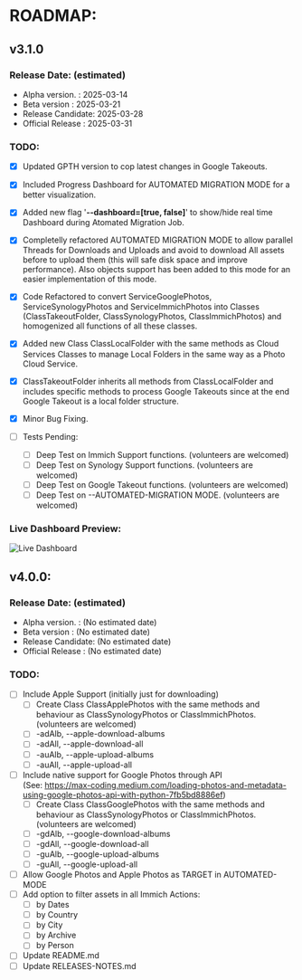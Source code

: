 # ROADMAP:

## v3.1.0 
### Release Date: (estimated)
  - Alpha version.   : 2025-03-14
  - Beta version     : 2025-03-21
  - Release Candidate: 2025-03-28
  - Official Release : 2025-03-31

### TODO:
- [x] Updated GPTH version to cop latest changes in Google Takeouts. 
- [x] Included Progress Dashboard for AUTOMATED MIGRATION MODE for a better visualization.
- [x] Added new flag '**--dashboard=[true, false]**' to show/hide real time Dashboard during Atomated Migration Job.
- [x] Completelly refactored AUTOMATED MIGRATION MODE to allow parallel Threads for Downloads and Uploads and avoid to download All assets before to upload them (this will safe disk space and improve performance). Also objects support has been added to this mode for an easier implementation of this mode.
- [x] Code Refactored to convert ServiceGooglePhotos, ServiceSynologyPhotos and ServiceImmichPhotos into Classes (ClassTakeoutFolder, ClassSynologyPhotos, ClassImmichPhotos) and homogenized all functions of all these classes.
- [x] Added new Class ClassLocalFolder with the same methods as Cloud Services Classes to manage Local Folders in the same way as a Photo Cloud Service.
- [x] ClassTakeoutFolder inherits all methods from ClassLocalFolder and includes specific methods to process Google Takeouts since at the end Google Takeout is a local folder structure.
- [x] Minor Bug Fixing.

- [ ] Tests Pending:
  - [ ] Deep Test on Immich Support functions. (volunteers are welcomed)
  - [ ] Deep Test on Synology Support functions. (volunteers are welcomed)
  - [ ] Deep Test on Google Takeout functions. (volunteers are welcomed)
  - [ ] Deep Test on --AUTOMATED-MIGRATION MODE. (volunteers are welcomed)

### Live Dashboard Preview:
![Live Dashboard](https://github.com/jaimetur/CloudPhotoMigrator/blob/3.1.0/doc/screenshots/Live%20Dashboard.jpg?raw=true)

## v4.0.0:
### Release Date: (estimated)
  - Alpha version.   : (No estimated date)
  - Beta version     : (No estimated date)
  - Release Candidate: (No estimated date)
  - Official Release : (No estimated date)

### TODO:
- [ ] Include Apple Support (initially just for downloading)
    - [ ] Create Class ClassApplePhotos with the same methods and behaviour as ClassSynologyPhotos or ClassImmichPhotos. (volunteers are welcomed)
    - [ ] -adAlb, --apple-download-albums
    - [ ] -adAll, --apple-download-all
    - [ ] -auAlb, --apple-upload-albums
    - [ ] -auAll, --apple-upload-all
- [ ] Include native support for Google Photos through API  
  (See: https://max-coding.medium.com/loading-photos-and-metadata-using-google-photos-api-with-python-7fb5bd8886ef)
    - [ ] Create Class ClassGooglePhotos with the same methods and behaviour as ClassSynologyPhotos or ClassImmichPhotos. (volunteers are welcomed)
    - [ ] -gdAlb, --google-download-albums
    - [ ] -gdAll, --google-download-all
    - [ ] -guAlb, --google-upload-albums
    - [ ] -guAll, --google-upload-all
- [ ] Allow Google Photos and Apple Photos as TARGET in AUTOMATED-MODE
- [ ] Add option to filter assets in all Immich Actions:
    - [ ] by Dates
    - [ ] by Country
    - [ ] by City
    - [ ] by Archive
    - [ ] by Person
- [ ] Update README.md
- [ ] Update RELEASES-NOTES.md
